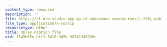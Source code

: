 ```yaml
---
content_type: resource
description: ''
file: https://ol-ocw-studio-app-qa.s3.amazonaws.com/courses/1-258j-public-transportation-systems-spring-2017/1549b65ebff15410945b98341349280c_dttSgzTJKK4.vtt
file_type: application/x-subrip
resourcetype: Other
title: 3play caption file
uid: 1549b65e-bff1-5410-945b-98341349280c
---
```

